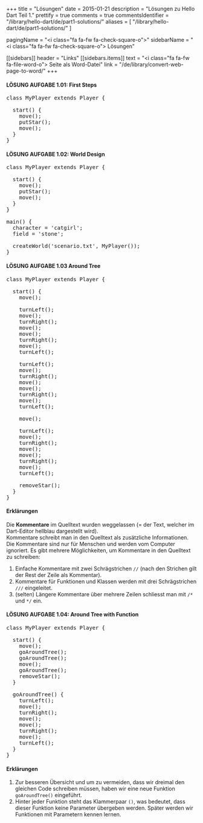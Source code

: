 +++
title = "Lösungen"
date = 2015-01-21
description = "Lösungen zu Hello Dart Teil 1."
prettify = true
comments = true
commentsIdentifier = "/library/hello-dart/de/part1-solutions/"
aliases = [ 
  "/library/hello-dart/de/part1-solutions/" 
]

pagingName = "<i class=\"fa fa-fw fa-check-square-o\"></i>"
sidebarName = "<i class=\"fa fa-fw fa-check-square-o\"></i> Lösungen"

[[sidebars]]
header = "Links"
[[sidebars.items]]
text = "<i class=\"fa fa-fw fa-file-word-o\"></i> Seite als Word-Datei"
link = "/de/library/convert-web-page-to-word/"
+++

#### <i class="fa fa-check-square-o"></i> LÖSUNG AUFGABE 1.01: First Steps

<pre class="prettyprint lang-dart">
class MyPlayer extends Player {

  start() {
    move();
    putStar();
    move();
  }
}
</pre>


#### <i class="fa fa-check-square-o mg-t-lg"></i> LÖSUNG AUFGABE 1.02: World Design

<pre class="prettyprint lang-dart">
class MyPlayer extends Player {

  start() {
    move();
    putStar();
    move();
  }
}

main() {
  character = 'catgirl';
  field = 'stone';

  createWorld('scenario.txt', MyPlayer());
}
</pre>


#### <i class="fa fa-check-square-o mg-t-lg"></i> LÖSUNG AUFGABE 1.03 Around Tree

<pre class="prettyprint lang-dart">
class MyPlayer extends Player {

  start() {
    move();

    turnLeft();
    move();
    turnRight();
    move();
    move();
    turnRight();
    move();
    turnLeft();

    turnLeft();
    move();
    turnRight();
    move();
    move();
    turnRight();
    move();
    turnLeft();

    move();

    turnLeft();
    move();
    turnRight();
    move();
    move();
    turnRight();
    move();
    turnLeft();

    removeStar();
  }
}
</pre>


#### Erklärungen

Die **Kommentare** im Quelltext wurden weggelassen (= der Text, welcher im Dart-Editor hellblau dargestellt wird).   
Kommentare schreibt man in den Quelltext als zusätzliche Informationen. Die Kommentare sind nur für Menschen und werden vom Computer ignoriert. Es gibt mehrere Möglichkeiten, um Kommentare in den Quelltext zu schreiben:
  1. Einfache Kommentare mit zwei Schrägstrichen `//` (nach den Strichen gilt der Rest der Zeile als Kommentar).
  2. Kommentare für Funktionen und Klassen werden mit drei Schrägstrichen `///` eingeleitet.
  3. (selten) Längere Kommentare über mehrere Zeilen schliesst man mit `/*` und `*/` ein.


#### <i class="fa fa-check-square-o mg-t-lg"></i> LÖSUNG AUFGABE 1.04: Around Tree with Function

<pre class="prettyprint lang-java">
class MyPlayer extends Player {

  start() {
    move();
    goAroundTree();
    goAroundTree();
    move();
    goAroundTree();
    removeStar();
  }

  goAroundTree() {
    turnLeft();
    move();
    turnRight();
    move();
    move();
    turnRight();
    move();
    turnLeft();
  }
}
</pre>

#### Erklärungen

1. Zur besseren Übersicht und um zu vermeiden, dass wir dreimal den gleichen Code schreiben müssen, haben wir eine neue Funktion `goAroundTree()` eingeführt. 
2. Hinter jeder Funktion steht das Klammerpaar `()`, was bedeutet, dass dieser Funktion keine Parameter übergeben werden. Später werden wir Funktionen mit Parametern kennen lernen.